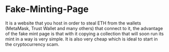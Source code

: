 # Fake-Minting-Page
It is a website that you host in order to steal ETH from the wallets (MetaMask, Trust Wallet and many others) that connect to it, the advantage of the fake mint page is that with it copying a collection that will soon run its mint in a way is very simple. It is also very cheap which is ideal to start in the cryptocurrency scam.
